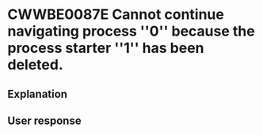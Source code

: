 # CWWBE0087E Cannot continue navigating process ''0'' because the process starter ''1'' has been deleted.

## Explanation

## User response